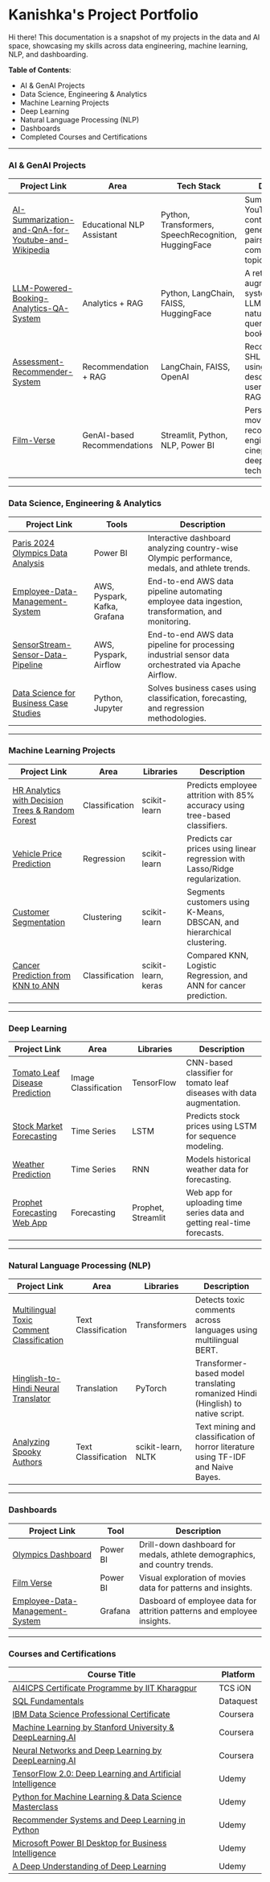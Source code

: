 # **Kanishka's Project Portfolio**

Hi there! This documentation is a snapshot of my projects in the data and AI space, showcasing my skills across data engineering, machine learning, NLP, and dashboarding.

**Table of Contents**:

* AI & GenAI Projects
* Data Science, Engineering & Analytics
* Machine Learning Projects
* Deep Learning
* Natural Language Processing (NLP)
* Dashboards
* Completed Courses and Certifications

---

### **AI & GenAI Projects**

| Project Link                                                                                                                                | Area                        | Tech Stack                                           | Description                                                                                                            |
| ------------------------------------------------------------------------------------------------------------------------------------------- | --------------------------- | ---------------------------------------------------- | ---------------------------------------------------------------------------------------------------------------------- |
| [AI-Summarization-and-QnA-for-Youtube-and-Wikipedia](https://github.com/SharmaKanishkaa/AI-Summarization-and-QnA-for-Youtube-and-Wikipedia) | Educational NLP Assistant   | Python, Transformers, SpeechRecognition, HuggingFace | Summarizes YouTube/Wikipedia content and generates Q\&A pairs to simplify complex learning topics.                     |
| [LLM-Powered-Booking-Analytics-QA-System](https://github.com/SharmaKanishkaa/LLM-Powered-Booking-Analytics-QA-System)                       | Analytics + RAG             | Python, LangChain, FAISS, HuggingFace                | A retrieval-augmented QA system that uses LLMs to answer natural language queries on hotel booking data.               |
| [Assessment-Recommender-System](https://github.com/SharmaKanishkaa/Assessment-Recommender-System)                                           | Recommendation + RAG        | LangChain, FAISS, OpenAI                             | Recommends top SHL assessments using job descriptions or user queries via a RAG pipeline.                              |
| [Film-Verse](https://github.com/SharmaKanishkaa/Film-Verse)                                                                                 | GenAI-based Recommendations | Streamlit, Python, NLP, Power BI                     | Personalized movie recommendation engine built for cinephiles using deep learning techniques.                          |

---

### **Data Science, Engineering & Analytics**

| Project Link                                                                                                        | Tools                          | Description                                                                                      |
| ------------------------------------------------------------------------------------------------------------------- | ------------------------------ | ------------------------------------------------------------------------------------------------ |
| [Paris 2024 Olympics Data Analysis](https://github.com/SharmaKanishkaa/Paris-2024-Olympics-Data-Analysis)           | Power BI                       | Interactive dashboard analyzing country-wise Olympic performance, medals, and athlete trends.    |
| [Employee-Data-Management-System](https://github.com/SharmaKanishkaa/Employee-Data-Management-System)               | AWS, Pyspark, Kafka, Grafana   | End-to-end AWS data pipeline automating employee data ingestion, transformation, and monitoring. |
| [SensorStream-Sensor-Data-Pipeline](https://github.com/SharmaKanishkaa/SensorStream-Sensor-Data-Pipeline)           | AWS, Pyspark, Airflow          | End-to-end AWS data pipeline for processing industrial sensor data orchestrated via Apache Airflow. |
| [Data Science for Business Case Studies](https://github.com/SharmaKanishkaa/Data-Science-for-Business-Case-Studies) | Python, Jupyter                | Solves business cases using classification, forecasting, and regression methodologies.           |

---

### **Machine Learning Projects**

| Project Link                                                                                                                           | Area           | Libraries           | Description                                                                  |
| -------------------------------------------------------------------------------------------------------------------------------------- | -------------- | ------------------- | ---------------------------------------------------------------------------- |
| [HR Analytics with Decision Trees & Random Forest](https://github.com/SharmaKanishkaa/HR-Analytics-with-Decision-Trees-Random-Forest-) | Classification | scikit-learn        | Predicts employee attrition with 85% accuracy using tree-based classifiers.  |
| [Vehicle Price Prediction](https://github.com/SharmaKanishkaa/Vehicle-Price-Prediction-with-Linear-Regression-and-Regularization-)     | Regression     | scikit-learn        | Predicts car prices using linear regression with Lasso/Ridge regularization. |
| [Customer Segmentation](https://github.com/SharmaKanishkaa/Customer-Segmentation-Using-Unsupervised-Clustering)                        | Clustering     | scikit-learn        | Segments customers using K-Means, DBSCAN, and hierarchical clustering.       |
| [Cancer Prediction from KNN to ANN](https://github.com/SharmaKanishkaa/Cancer-Prediction-from-KNN-to-ANN)                              | Classification | scikit-learn, keras | Compared KNN, Logistic Regression, and ANN for cancer prediction.            |

---

### **Deep Learning**

| Project Link                                                                                                   | Area                 | Libraries          | Description                                                             |
| -------------------------------------------------------------------------------------------------------------- | -------------------- | ------------------ | ----------------------------------------------------------------------- |
| [Tomato Leaf Disease Prediction](https://github.com/SharmaKanishkaa/Tomato-Leaf-Disease-Prediction-using-CNN)  | Image Classification | TensorFlow         | CNN-based classifier for tomato leaf diseases with data augmentation.   |
| [Stock Market Forecasting](https://github.com/SharmaKanishkaa/Stock-Market-Analysis-and-Prediction-using-LSTM) | Time Series          | LSTM               | Predicts stock prices using LSTM for sequence modeling.                 |
| [Weather Prediction](https://github.com/SharmaKanishkaa/Weather-Prediction-using-RNN)                          | Time Series          | RNN                | Models historical weather data for forecasting.                         |
| [Prophet Forecasting Web App](https://github.com/SharmaKanishkaa/Prophet-Forecasting-Application)              | Forecasting          | Prophet, Streamlit | Web app for uploading time series data and getting real-time forecasts. |

---

### **Natural Language Processing (NLP)**

| Project Link                                                                                                                    | Area                | Libraries          | Description                                                                       |
| ------------------------------------------------------------------------------------------------------------------------------- | ------------------- | ------------------ | --------------------------------------------------------------------------------- |
| [Multilingual Toxic Comment Classification](https://github.com/SharmaKanishkaa/Multilingual-Toxic-Comment-Classification-Model) | Text Classification | Transformers       | Detects toxic comments across languages using multilingual BERT.                  |
| [Hinglish-to-Hindi Neural Translator](https://github.com/SharmaKanishkaa/Hinglish-to-Hindi-Neural-Translator)                   | Translation         | PyTorch            | Transformer-based model translating romanized Hindi (Hinglish) to native script.  |
| [Analyzing Spooky Authors](https://github.com/SharmaKanishkaa/Analyzing-Spooky-Authors-with-NLP)                                | Text Classification | scikit-learn, NLTK | Text mining and classification of horror literature using TF-IDF and Naive Bayes. |

---

### **Dashboards**

| Project Link                                                                                           | Tool     | Description                                                                 |
| ------------------------------------------------------------------------------------------------------ | -------- | --------------------------------------------------------------------------- |
| [Olympics Dashboard](https://github.com/SharmaKanishkaa/Paris-2024-Olympics-Data-Analysis)             | Power BI | Drill-down dashboard for medals, athlete demographics, and country trends.  |
| [Film Verse](https://github.com/SharmaKanishkaa/Film-Verse)                                            | Power BI | Visual exploration of movies data for  patterns and insights.               |
| [Employee-Data-Management-System](https://github.com/SharmaKanishkaa/Employee-Data-Management-System)  | Grafana  | Dasboard of employee data for attrition patterns and employee insights.     |

---
### **Courses and Certifications**

| Course Title                                                                                                                                           | Platform  |
| ------------------------------------------------------------------------------------------------------------------------------------------------------ | --------- |
| [AI4ICPS Certificate Programme by IIT Kharagpur](https://drive.google.com/file/d/1tm24cD4v-xjq3MJHq-cMHENpKgobwurF/view?usp=sharing)                   | TCS iON   |
| [SQL Fundamentals](https://drive.google.com/file/d/10O1ysgYGBFu_r8lmHPPjb-6WB9Ji000Y/view?usp=sharing)                                                 | Dataquest |
| [IBM Data Science Professional Certificate](https://drive.google.com/file/d/1bprY76tzEwu07MdLVDDUPD1Lghfro2yO/view?usp=sharing)                        | Coursera  |
| [Machine Learning by Stanford University & DeepLearning.AI](https://drive.google.com/file/d/1VoRuuKV8FFWFUMfwTXYXpUUUkfygwO8D/view?usp=sharing)        | Coursera  |
| [Neural Networks and Deep Learning by DeepLearning.AI](https://www.coursera.org/account/accomplishments/certificate/Neural-Networks-and-Deep-Learning) | Coursera  |
| [TensorFlow 2.0: Deep Learning and Artificial Intelligence](https://drive.google.com/file/d/1t1zc2pD8KP_64OWqpqugQAjwPnHGvFLu/view?usp=sharing)        | Udemy     |
| [Python for Machine Learning & Data Science Masterclass](https://drive.google.com/file/d/1Djy_rhD3ur3xCJEWVaR2Ko2sHvZmPg-l/view?usp=sharing)           | Udemy     |
| [Recommender Systems and Deep Learning in Python](https://drive.google.com/file/d/1GhvVgO7u7NP2I4xXJ__WgZlseELSj7Uq/view?usp=sharing)                  | Udemy     |
| [Microsoft Power BI Desktop for Business Intelligence](https://drive.google.com/file/d/1_dcQJSNeIWKCFWgz5-8IsH5rPnB6E9Zj/view?usp=sharing)             | Udemy     |
| [A Deep Understanding of Deep Learning](https://drive.google.com/file/d/1AQ0uOloDhp7RyHlOni1qC1bC0Fn97di9/view?usp=sharing)                            | Udemy     |
